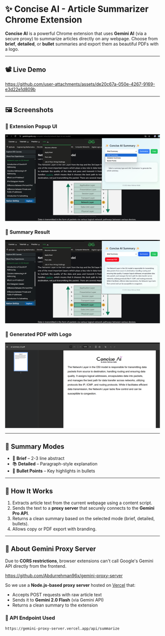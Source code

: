 # ✨ Concise AI - Article Summarizer Chrome Extension

**Concise AI** is a powerful Chrome extension that uses **Gemini AI** (via a secure proxy) to summarize articles directly on any webpage. Choose from **brief**, **detailed**, or **bullet** summaries and export them as beautiful PDFs with a logo.

---

## 📽️ Live Demo

https://github.com/user-attachments/assets/de20c67a-050e-4267-9169-e3d22e1d809b

---

## 🖼️ Screenshots

### 🔹 Extension Popup UI  
![Popup Screenshot](https://github.com/Abdurrehman96x/Concise-AI/blob/9a19f426685cad54b3b88ff58ee9bba89e580a92/screenshots/popup-ui.png.png)

### 🔹 Summary Result  
![Summary Text](https://github.com/Abdurrehman96x/Concise-AI/blob/9a19f426685cad54b3b88ff58ee9bba89e580a92/screenshots/summary-result.png.png)

### 🔹 Generated PDF with Logo  
![PDF Output](https://github.com/Abdurrehman96x/Concise-AI/blob/9a19f426685cad54b3b88ff58ee9bba89e580a92/screenshots/pdf-output.png.png)

---

## 🧠 Summary Modes

- 📝 **Brief** – 2-3 line abstract
- 📚 **Detailed** – Paragraph-style explanation
- 📌 **Bullet Points** – Key highlights in bullets

---

## 🚀 How It Works

1. Extracts article text from the current webpage using a content script.
2. Sends the text to a **proxy server** that securely connects to the **Gemini Pro API**.
3. Returns a clean summary based on the selected mode (brief, detailed, bullets).
4. Allows copy or PDF export with branding.

---

## 🔐 About Gemini Proxy Server

Due to **CORS restrictions**, browser extensions can't call Google's Gemini API directly from the frontend.

https://github.com/Abdurrehman96x/gemini-proxy-server

So we use a **Node.js-based proxy server** hosted on [Vercel](https://vercel.com) that:

- Accepts POST requests with raw article text
- Sends it to **Gemini 2.0 Flash** (via Gemini API)
- Returns a clean summary to the extension

### 📡 API Endpoint Used
```bash
https://gemini-proxy-server.vercel.app/api/summarize
